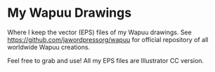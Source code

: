 # My Wapuu Drawings
Where I keep the vector (EPS) files of my Wapuu drawings. See https://github.com/jawordpressorg/wapuu for official repository of all worldwide Wapuu creations.

Feel free to grab and use! All my EPS files are Illustrator CC version.
